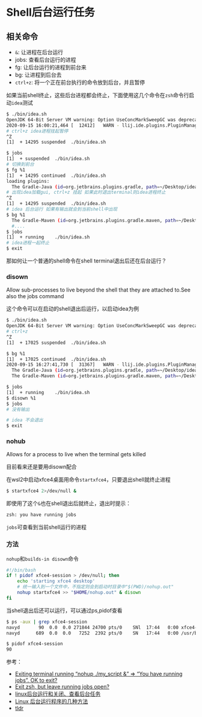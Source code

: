 # Shell后台运行任务

## 相关命令

- `&`: 让进程在后台运行
- jobs: 查看后台运行的进程
- fg: 让后台运行的进程到前台来
- bg: 让进程到后台去
- `ctrl+z`: 将一个正在前台执行的命令放到后台，并且暂停

如果当前shell终止，这些后台进程都会终止，下面使用这几个命令在`zsh`命令行启动`idea`测试

```bash
$ ./bin/idea.sh            
OpenJDK 64-Bit Server VM warning: Option UseConcMarkSweepGC was deprecated in version 9.0 and will likely be removed in a future release.
2020-09-15 16:00:21,464 [  12412]   WARN - llij.ide.plugins.PluginManager - Problems found 
# ctrl+z idea进程挂起暂停
^Z
[1]  + 14295 suspended  ./bin/idea.sh

$ jobs  
[1]  + suspended  ./bin/idea.sh
# 切换到前台
$ fg %1
[1]  + 14295 continued  ./bin/idea.sh
loading plugins:
  The Gradle-Java (id=org.jetbrains.plugins.gradle, path=~/Desktop/idea/idea-IU-201.7846.76/
# 出现idea加载gui, ctrl+z 挂起 如果此时退出terminal则idea进程终止
^Z
[1]  + 14295 suspended  ./bin/idea.sh
# idea 后台运行 如果有输出就会到当前shell中出现
$ bg %1             
  The Gradle-Maven (id=org.jetbrains.plugins.gradle.maven, path=~/Desktop/idea/idea-IU-201.7846.76/plugins/gradle-java-maven) plugin Non-optional dependency plugin org.intellij.groovy is disabled 
  #....
$ jobs
[1]  + running    ./bin/idea.sh
# idea进程一起终止
$ exit
```

那如何让一个普通的shell命令在shell terminal退出后还在后台运行？

### disown

Allow sub-processes to live beyond the shell that they are attached to.See also the jobs command

这个命令可以在启动的shell退出后运行，以启动idea为例

```bash
$ ./bin/idea.sh 
OpenJDK 64-Bit Server VM warning: Option UseConcMarkSweepGC was deprecated in version 9.0 and will likely be removed in a future release.
# ctrl+z
^Z
[1]  + 17025 suspended  ./bin/idea.sh

$ bg %1
[1]  + 17025 continued  ./bin/idea.sh
2020-09-15 16:27:41,730 [  31367]   WARN - llij.ide.plugins.PluginManager - Problems found loading plugins:
  The Gradle-Java (id=org.jetbrains.plugins.gradle, path=~/Desktop/idea/idea-IU-201.7846.76/plugins/gradle-java) plugin Non-optional dependency plugin com.intellij.gradle is disabled
  The Gradle-Maven (id=org.jetbrains.plugins.gradle.maven, path=~/Desktop/idea/idea-IU-201.7846.76/plugins/gradle-java-maven) plugin Non-optional dependency plugin org.intellij.groovy is disabled 

$ jobs
[1]  + running    ./bin/idea.sh
$ disown %1    
$ jobs 
# 没有输出        

# idea 不会退出
$ exit
```

### nohub

Allows for a process to live when the terminal gets killed

目前看来还是要用disown配合

在wsl2中启动xfce4桌面用命令`startxfce4`，只要退出shell就终止进程

```bash
$ startxfce4 2>/dev/null &
```

即使用了这个`&`也在shell退出后就终止，退出时提示：

```bash
zsh: you have running jobs
```

`jobs`可查看到当前shell运行的进程

### 方法

`nohup`和`builds-in disown`命令

```bash
#!/bin/bash
if ! pidof xfce4-session > /dev/null; then
    echo 'starting xfce4 desktop'
    # 统一输入到一个文件中，不指定则会到启动时目录中"$(PWD)/nohup.out"
    nohup startxfce4 >> "$HOME/nohup.out" & disown
fi
```

当shell退出后还可以运行，可以通过ps,pidof查看

```bash
$ ps -aux | grep xfce4-session
navyd       90  0.0  0.0 271844 24700 pts/0    SNl  17:44   0:00 xfce4-session
navyd      689  0.0  0.0   7252  2392 pts/0    SN   17:44   0:00 /usr/bin/dbus-launch --sh-syntax --exit-with-session xfce4-session

$ pidof xfce4-session
90
```

参考：

- [Exiting terminal running “nohup ./my_script &” => “You have running jobs”. OK to exit?](https://unix.stackexchange.com/questions/231316/exiting-terminal-running-nohup-my-script-you-have-running-jobs-ok-to)
- [Exit zsh, but leave running jobs open?](https://stackoverflow.com/questions/19302913/exit-zsh-but-leave-running-jobs-open)
- [linux后台运行和关闭、查看后台任务](https://www.cnblogs.com/qize/p/11392533.html)
- [Linux 后台运行程序的几种方法](https://www.jianshu.com/p/48a65d33760d)
- [tldr](https://tldr.sh)
